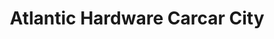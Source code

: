 ---
title: "Atlantic Hardware Carcar City"
url: /carcar-city/atlantic-hardware-carcar-city/
shop: hardware
---